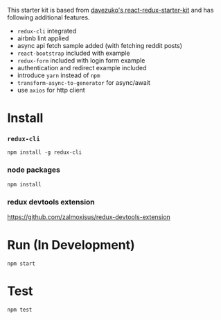 This starter kit is based from [davezuko's react-redux-starter-kit](https://github.com/davezuko/react-redux-starter-kit) and has following additional features.

- `redux-cli` integrated
- airbnb lint applied
- async api fetch sample added (with fetching reddit posts)
- `react-bootstrap` included with example
- `redux-form` included with login form example
- authentication and redirect example included
- introduce `yarn` instead of `npm`
- `transform-async-to-generator` for async/await
- use `axios` for http client

# Install

### `redux-cli`
```
npm install -g redux-cli
```

### node packages
```
npm install
```

### redux devtools extension
https://github.com/zalmoxisus/redux-devtools-extension

# Run (In Development)
```
npm start
```

# Test
```
npm test
```
